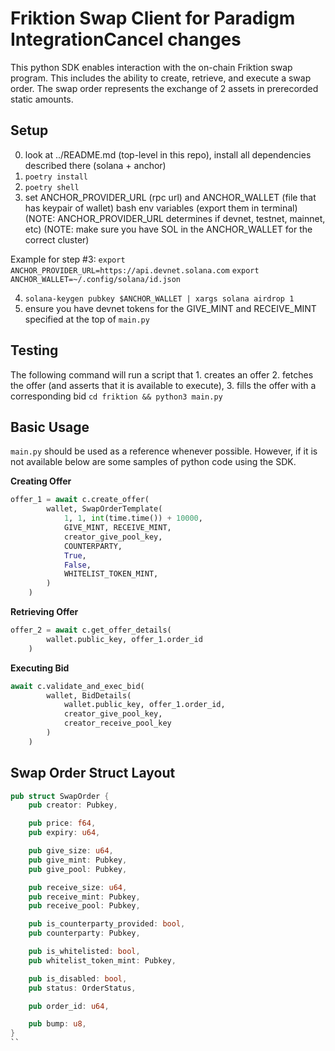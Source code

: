 # Friktion Swap Client for Paradigm IntegrationCancel changes

This python SDK enables interaction with the on-chain Friktion swap program. This includes the ability to create, retrieve, and execute a swap order. The swap order represents the exchange of 2 assets in prerecorded static amounts.


## Setup

0. look at ../README.md (top-level in this repo), install all dependencies described there (solana + anchor)
1. ```poetry install```
2. ```poetry shell```
3. set ANCHOR_PROVIDER_URL (rpc url) and ANCHOR_WALLET (file that has keypair of wallet) bash env variables (export them in terminal)
      (NOTE: ANCHOR_PROVIDER_URL determines if devnet, testnet, mainnet, etc)
      (NOTE: make sure you have SOL in the ANCHOR_WALLET for the correct cluster)

Example for step #3:
     ```export ANCHOR_PROVIDER_URL=https://api.devnet.solana.com```
     ```export ANCHOR_WALLET=~/.config/solana/id.json```

4. ```solana-keygen pubkey $ANCHOR_WALLET | xargs solana airdrop 1```
5. ensure you have devnet tokens for the GIVE_MINT and RECEIVE_MINT specified at the top of ```main.py```

## Testing

The following command will run a script that 1. creates an offer 2. fetches the offer (and asserts that it is available to execute), 3. fills the offer with a corresponding bid
```cd friktion && python3 main.py```

## Basic Usage

```main.py``` should be used as a reference whenever possible. However, if it is not available below are some samples of python code using the SDK.

**Creating Offer**
```python
offer_1 = await c.create_offer(
        wallet, SwapOrderTemplate(
            1, 1, int(time.time()) + 10000,
            GIVE_MINT, RECEIVE_MINT,
            creator_give_pool_key,
            COUNTERPARTY,
            True,
            False,
            WHITELIST_TOKEN_MINT,
        )
    )
```

**Retrieving Offer**
```python
offer_2 = await c.get_offer_details(
        wallet.public_key, offer_1.order_id
    )
```

**Executing Bid**
```python
await c.validate_and_exec_bid(
        wallet, BidDetails(
            wallet.public_key, offer_1.order_id,
            creator_give_pool_key,
            creator_receive_pool_key
        )
    )
```


## Swap Order Struct Layout

```rust
pub struct SwapOrder {
    pub creator: Pubkey,

    pub price: f64,
    pub expiry: u64,

    pub give_size: u64,
    pub give_mint: Pubkey,
    pub give_pool: Pubkey,

    pub receive_size: u64,
    pub receive_mint: Pubkey,
    pub receive_pool: Pubkey,

    pub is_counterparty_provided: bool,
    pub counterparty: Pubkey,

    pub is_whitelisted: bool,
    pub whitelist_token_mint: Pubkey,

    pub is_disabled: bool,
    pub status: OrderStatus,

    pub order_id: u64,

    pub bump: u8,
}
``
